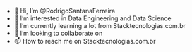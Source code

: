 - 👋 Hi, I’m @RodrigoSantanaFerreira
- 👀 I’m interested in Data Engineering and Data Science
- 🌱 I’m currently learning a lot from Stacktecnologias.com.br
- 💞️ I’m looking to collaborate on
- 📫 How to reach me on Stacktecnologias.com.br

<!---
RodrigoSantanaFerreira/RodrigoSantanaFerreira is a ✨ special ✨ repository because its `README.md` (this file) appears on your GitHub profile.
You can click the Preview link to take a look at your changes.
--->
